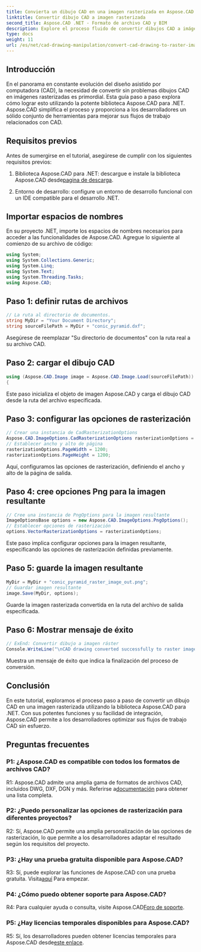 ```yaml
---
title: Convierta un dibujo CAD en una imagen rasterizada en Aspose.CAD para .NET
linktitle: Convertir dibujo CAD a imagen rasterizada
second_title: Aspose.CAD .NET - Formato de archivo CAD y BIM
description: Explore el proceso fluido de convertir dibujos CAD a imágenes rasterizadas en .NET con Aspose.CAD. Desbloquee flujos de trabajo eficientes y mejore sus proyectos CAD sin esfuerzo.
type: docs
weight: 11
url: /es/net/cad-drawing-manipulation/convert-cad-drawing-to-raster-image/
---
```

## Introducción

En el panorama en constante evolución del diseño asistido por computadora (CAD), la necesidad de convertir sin problemas dibujos CAD en imágenes rasterizadas es primordial. Esta guía paso a paso explora cómo lograr esto utilizando la potente biblioteca Aspose.CAD para .NET. Aspose.CAD simplifica el proceso y proporciona a los desarrolladores un sólido conjunto de herramientas para mejorar sus flujos de trabajo relacionados con CAD.

## Requisitos previos

Antes de sumergirse en el tutorial, asegúrese de cumplir con los siguientes requisitos previos:

1.  Biblioteca Aspose.CAD para .NET: descargue e instale la biblioteca Aspose.CAD desde[pagina de descarga](https://releases.aspose.com/cad/net/).

2. Entorno de desarrollo: configure un entorno de desarrollo funcional con un IDE compatible para el desarrollo .NET.

## Importar espacios de nombres

En su proyecto .NET, importe los espacios de nombres necesarios para acceder a las funcionalidades de Aspose.CAD. Agregue lo siguiente al comienzo de su archivo de código:

```csharp
using System;
using System.Collections.Generic;
using System.Linq;
using System.Text;
using System.Threading.Tasks;
using Aspose.CAD;
```

## Paso 1: definir rutas de archivos

```csharp
// La ruta al directorio de documentos.
string MyDir = "Your Document Directory";
string sourceFilePath = MyDir + "conic_pyramid.dxf";
```

Asegúrese de reemplazar "Su directorio de documentos" con la ruta real a su archivo CAD.

## Paso 2: cargar el dibujo CAD

```csharp
using (Aspose.CAD.Image image = Aspose.CAD.Image.Load(sourceFilePath))
{
```

Este paso inicializa el objeto de imagen Aspose.CAD y carga el dibujo CAD desde la ruta del archivo especificada.

## Paso 3: configurar las opciones de rasterización

```csharp
// Crear una instancia de CadRasterizationOptions
Aspose.CAD.ImageOptions.CadRasterizationOptions rasterizationOptions = new Aspose.CAD.ImageOptions.CadRasterizationOptions();
// Establecer ancho y alto de página
rasterizationOptions.PageWidth = 1200;
rasterizationOptions.PageHeight = 1200;
```

Aquí, configuramos las opciones de rasterización, definiendo el ancho y alto de la página de salida.

## Paso 4: cree opciones Png para la imagen resultante

```csharp
// Cree una instancia de PngOptions para la imagen resultante
ImageOptionsBase options = new Aspose.CAD.ImageOptions.PngOptions();
// Establecer opciones de rasterización
options.VectorRasterizationOptions = rasterizationOptions;
```

Este paso implica configurar opciones para la imagen resultante, especificando las opciones de rasterización definidas previamente.

## Paso 5: guarde la imagen resultante

```csharp
MyDir = MyDir + "conic_pyramid_raster_image_out.png";
// Guardar imagen resultante
image.Save(MyDir, options);
```

Guarde la imagen rasterizada convertida en la ruta del archivo de salida especificada.

## Paso 6: Mostrar mensaje de éxito

```csharp
// ExEnd: Convertir dibujo a imagen ráster
Console.WriteLine("\nCAD drawing converted successfully to raster image format.\nFile saved at " + MyDir);
```

Muestra un mensaje de éxito que indica la finalización del proceso de conversión.

## Conclusión

En este tutorial, exploramos el proceso paso a paso de convertir un dibujo CAD en una imagen rasterizada utilizando la biblioteca Aspose.CAD para .NET. Con sus potentes funciones y su facilidad de integración, Aspose.CAD permite a los desarrolladores optimizar sus flujos de trabajo CAD sin esfuerzo.

## Preguntas frecuentes

### P1: ¿Aspose.CAD es compatible con todos los formatos de archivos CAD?

 R1: Aspose.CAD admite una amplia gama de formatos de archivos CAD, incluidos DWG, DXF, DGN y más. Referirse a[documentación](https://reference.aspose.com/cad/net/) para obtener una lista completa.

### P2: ¿Puedo personalizar las opciones de rasterización para diferentes proyectos?

R2: Sí, Aspose.CAD permite una amplia personalización de las opciones de rasterización, lo que permite a los desarrolladores adaptar el resultado según los requisitos del proyecto.

### P3: ¿Hay una prueba gratuita disponible para Aspose.CAD?

 R3: Sí, puede explorar las funciones de Aspose.CAD con una prueba gratuita. Visita[aquí](https://releases.aspose.com/) Para empezar.

### P4: ¿Cómo puedo obtener soporte para Aspose.CAD?

 R4: Para cualquier ayuda o consulta, visite Aspose.CAD[Foro de soporte](https://forum.aspose.com/c/cad/19).

### P5: ¿Hay licencias temporales disponibles para Aspose.CAD?
 
R5: Sí, los desarrolladores pueden obtener licencias temporales para Aspose.CAD desde[este enlace](https://purchase.aspose.com/temporary-license/).